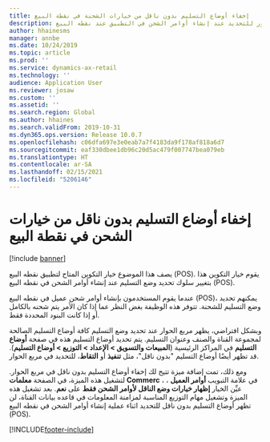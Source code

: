 ```yaml
---
title: إخفاء أوضاع التسليم بدون ناقل من خيارات الشحنة في نقطة البيع
description: يصف هذا الموضوع خيار التكوين الذي يمكنه منع أوضاع التسليم بدون ناقل من الظهور للتحديد عند إنشاء أوامر الشحن في التطبيق عند نقطه البيع (POS).
author: hhainesms
manager: annbe
ms.date: 10/24/2019
ms.topic: article
ms.prod: ''
ms.service: dynamics-ax-retail
ms.technology: ''
audience: Application User
ms.reviewer: josaw
ms.custom: ''
ms.assetid: ''
ms.search.region: Global
ms.author: hhaines
ms.search.validFrom: 2019-10-31
ms.dyn365.ops.version: Release 10.0.7
ms.openlocfilehash: c06dfa697e3e0eab7a7f4183da9f178af818a6d7
ms.sourcegitcommit: eaf330dbee1db96c20d5ac479f007747bea079eb
ms.translationtype: HT
ms.contentlocale: ar-SA
ms.lasthandoff: 02/15/2021
ms.locfileid: "5206146"
---
```

# <a name="hide-non-carrier-delivery-modes-from-the-shipping-options-in-pos"></a>إخفاء أوضاع التسليم بدون ناقل من خيارات الشحن في نقطة البيع


[!include [banner](includes/banner.md)]

يصف هذا الموضوع خيار التكوين المتاح لتطبيق نقطه البيع (POS). يقوم خيار التكوين هذا بتغيير سلوك تحديد وضع التسليم عند إنشاء أوامر الشحن في نقطه البيع (POS).

عندما يقوم المستخدمون بإنشاء أوامر شحن عميل في نقطه البيع (POS)، يمكنهم تحديد وضع التسليم للشحنة. تتوفر هذه الوظيفة بغض النظر عما إذا كان الأمر يتم شحنه بالكامل أو إذا كانت البنود المحددة فقط.

وبشكل افتراضي، يظهر مربع الحوار عند تحديد وضع التسليم كافة أوضاع التسليم الصالحة لمجموعة القناة والصنف وعنوان التسليم. يتم تحديد أوضاع التسليم هذه في صفحة **أوضاع التسليم** في المراكز الرئيسية (**المبيعات والتسويق \> الإعداد \> التوزيع \> أوضاع التسليم**). قد تظهر أيضًا أوضاع التسليم "بدون ناقل"، مثل **تنفيذ** أو **التقاط**، للتحديد في مربع الحوار.

ومع ذلك، تمت إضافة ميزة تتيح لك إخفاء أوضاع التسليم بدون ناقل في مربع الحوار. لتشغيل هذه الميزة، في الصفحة **معلمات Commerc** ، في علامة التبويب **أوامر العميل** ، عيِّن الخيار **إظهار خيارات وضع الناقل لأوامر الشحن فقط** على **نعم**. بعد تشغيل هذه الميزة وتشغيل مهام التوزيع المناسبة لمزامنة المعلومات في قاعده بيانات القناة، لن تظهر أوضاع التسليم بدون ناقل للتحديد اثناء عملية إنشاء أوامر الشحن في نقطه البيع (POS).


[!INCLUDE[footer-include](../includes/footer-banner.md)]